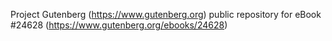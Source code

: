 Project Gutenberg (https://www.gutenberg.org) public repository for eBook #24628 (https://www.gutenberg.org/ebooks/24628)

